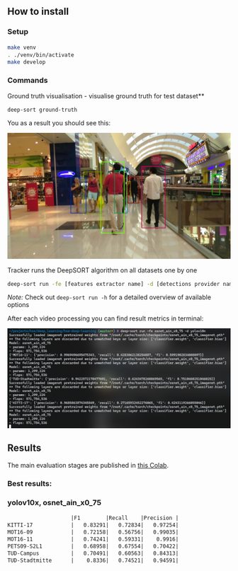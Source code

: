 ## How to install

### Setup


```bash
make venv
. ./venv/bin/activate
make develop
```

### Commands
Ground truth visualisation - visualise ground truth for test dataset**
```bash
deep-sort ground-truth
```
You as a result you should see this:

![Ground truth visualisation](./resources/gt.png)


Tracker runs the DeepSORT algorithm on all datasets one by one
```bash
deep-sort run -fe [features extractor name] -d [detections provider name]
```

_Note:_ Check out `deep-sort run -h` for a detailed overview of available options


After each video processing you can find result metrics in terminal:

![Metrics](./resources/metrics.png)


## Results


The main evaluation stages are published in [this Colab](https://colab.research.google.com/drive/158J0p0xg5kQ1ObfVvodpVuHGAFOYKfs).

### Best results:
### yolov10x, osnet_ain_x0_75

```text
                    |F1        |Recall    |Precision |
KITTI-17            |   0.83291|   0.72834|   0.97254|
MOT16-09            |   0.72158|   0.56756|   0.99035|
MOT16-11            |   0.74241|   0.59331|    0.9916|
PETS09-S2L1         |   0.68958|   0.67554|   0.70422|
TUD-Campus          |   0.70491|   0.60563|   0.84313|
TUD-Stadtmitte      |    0.8336|   0.74521|   0.94591|
```
